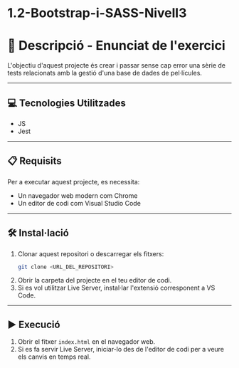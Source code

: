 # 1.2-Bootstrap-i-SASS-Nivell3

# 📄 Descripció - Enunciat de l'exercici

L'objectiu d'aquest projecte és crear i passar sense cap error una sèrie de tests relacionats amb la gestió d'una base de dades de pel·lícules.

---

## 💻 Tecnologies Utilitzades

- JS
- Jest

---

## 📋 Requisits

Per a executar aquest projecte, es necessita:
- Un navegador web modern com Chrome
- Un editor de codi com Visual Studio Code

---

## 🛠️ Instal·lació

1. Clonar aquest repositori o descarregar els fitxers:  
   ```sh
   git clone <URL_DEL_REPOSITORI>
   ```  
2. Obrir la carpeta del projecte en el teu editor de codi.  
3. Si es vol utilitzar Live Server, instal·lar l'extensió corresponent a VS Code.  

---

## ▶️ Execució

1. Obrir el fitxer `index.html` en el navegador web.  
2. Si es fa servir Live Server, iniciar-lo des de l'editor de codi per a veure els canvis en temps real.
